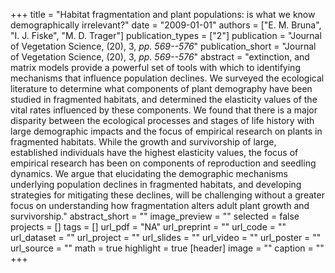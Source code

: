 +++
title = "Habitat fragmentation and plant populations: is what we know demographically irrelevant?"
date = "2009-01-01"
authors = ["E. M. Bruna", "I. J. Fiske", "M. D. Trager"]
publication_types = ["2"]
publication = "Journal of Vegetation Science, (20), 3, _pp. 569--576_"
publication_short = "Journal of Vegetation Science, (20), 3, _pp. 569--576_"
abstract = "extinction, and matrix models provide a powerful set of tools with which to identifying mechanisms that influence population declines. We surveyed the ecological literature to determine what components of plant demography have been studied in fragmented habitats, and determined the elasticity values of the vital rates influenced by these components. We found that there is a major disparity between the ecological processes and stages of life history with large demographic impacts and the focus of empirical research on plants in fragmented habitats. While the growth and survivorship of large, established individuals have the highest elasticity values, the focus of empirical research has been on components of reproduction and seedling dynamics. We argue that elucidating the demographic mechanisms underlying population declines in fragmented habitats, and developing strategies for mitigating these declines, will be challenging without a greater focus on understanding how fragmentation alters adult plant growth and survivorship."
abstract_short = ""
image_preview = ""
selected = false
projects = []
tags = []
url_pdf = "NA"
url_preprint = ""
url_code = ""
url_dataset = ""
url_project = ""
url_slides = ""
url_video = ""
url_poster = ""
url_source = ""
math = true
highlight = true
[header]
image = ""
caption = ""
+++
